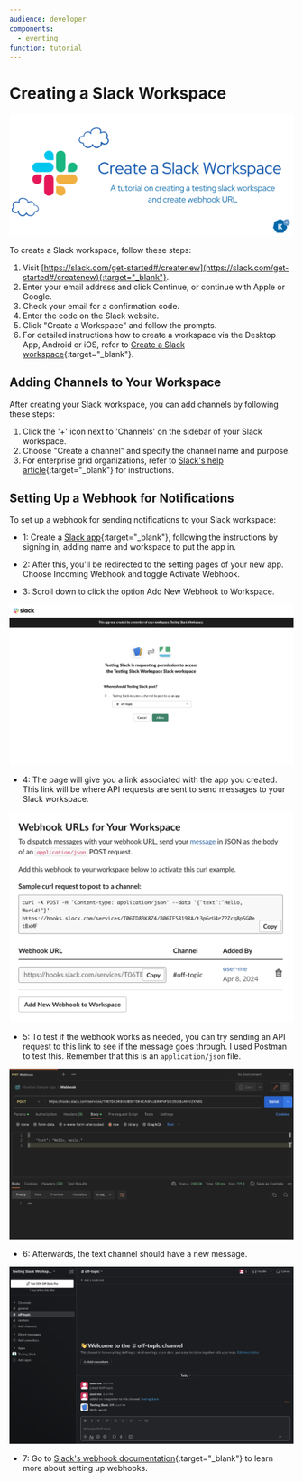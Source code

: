 ```yaml
---
audience: developer
components:
  - eventing
function: tutorial
---
```


# Creating a Slack Workspace

![Image](images/image5.png)

To create a Slack workspace, follow these steps:

1. Visit [https://slack.com/get-started#/createnew](https://slack.com/get-started#/createnew){:target="_blank"}.
2. Enter your email address and click Continue, or continue with Apple or Google.
3. Check your email for a confirmation code.
4. Enter the code on the Slack website.
5. Click "Create a Workspace" and follow the prompts.
6. For detailed instructions how to create a workspace via the Desktop App, Android or iOS, refer to [Create a Slack workspace](https://slack.com/help/articles/206845317-Create-a-Slack-workspace){:target="_blank"}.

## **Adding Channels to Your Workspace**

After creating your Slack workspace, you can add channels by following these steps:

1. Click the '+' icon next to 'Channels' on the sidebar of your Slack workspace.
2. Choose "Create a channel" and specify the channel name and purpose.
3. For enterprise grid organizations, refer to [Slack's help article](https://slack.com/help/articles/115001399587-Add-a-channel-to-multiple-workspaces-in-your-Enterprise-Grid-organization){:target="_blank"} for instructions.

## **Setting Up a Webhook for Notifications**

To set up a webhook for sending notifications to your Slack workspace:

- 1: Create a [Slack app](https://api.slack.com/apps/new){:target="_blank"}, following the instructions by signing in, adding name and workspace to put the app in.

- 2: After this, you'll be redirected to the setting pages of your new app. Choose Incoming Webhook and toggle Activate Webhook.

- 3: Scroll down to click the option Add New Webhook to Workspace.

![Image](images/image3.png)

- 4: The page will give you a link associated with the app you created. This link will be where API requests are sent to send messages to your Slack workspace.

![Image](images/image2.png)

- 5: To test if the webhook works as needed, you can try sending an API request to this link to see if the message goes through. I used Postman to test this. Remember that this is an `application/json` file.

![Image](images/image4.png)

- 6: Afterwards, the text channel should have a new message.

![Image](images/image1.png)

- 7: Go to [Slack's webhook documentation](https://api.slack.com/messaging/webhooks){:target="_blank"} to learn more about setting up webhooks.